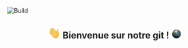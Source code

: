 ![Build](https://forthebadge.com/images/badges/built-with-love.svg)


<h2 align="center">
  <img alt="Hello" src="https://raw.githubusercontent.com/dev-akshat/archive/main/images/gifs/others/Hi.gif" width="29px"> 
  Bienvenue sur notre git !
  <img alt="Earth" src="https://raw.githubusercontent.com/dev-akshat/archive/main/images/gifs/others/earth.gif" width="24px"/>
</h2>



